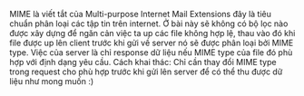 MIME là viết tắt của Multi-purpose Internet Mail Extensions đây là tiêu chuẩn phân loại các tập tin trên internet. Ở bài này sẽ không có bộ lọc nào được xây dựng để ngăn  cản việc ta up các file không hợp lệ, thau vào đó khi file được up lên client trước khi gửi về server nó sẽ được phân loại bởi MIME type. Việc của server là chỉ response  dữ liệu nếu MIME type của file đó phù hợp với định dạng yêu cầu.
Cách khai thác: Chỉ cần thay đổi MIME type trong request cho phù hợp trước khi gửi lên server để có thể thu được dữ liệu như mong muốn :)
